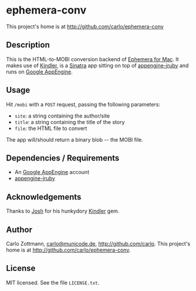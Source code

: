# ephemera-conv

This project's home is at http://github.com/carlo/ephemera-conv


## Description

This is the HTML-to-MOBI conversion backend of [Ephemera for
Mac](http://goephemera.com/). It makes use of [Kindler](), is a [Sinatra]()
app sitting on top of
[appengine-jruby](http://code.google.com/p/appengine-jruby/) and runs on
[Google AppEngine](https://appengine.google.com/).


## Usage

Hit `/mobi` with a `POST` request, passing the following parameters:

* `site`: a string containing the author/site
* `title`: a string containing the title of the story
* `file`: the HTML file to convert

The app will/should return a binary blob -- the MOBI file.


## Dependencies / Requirements

* An [Google AppEngine](https://appengine.google.com/) account
* [appengine-jruby](http://code.google.com/p/appengine-jruby/)


## Acknowledgements

Thanks to [Josh](http://github.com/josh) for his hunkydory
[Kindler](http://github.com/josh/kindler) gem.


## Author

Carlo Zottmann, carlo@municode.de, http://github.com/carlo. This project's
home is at http://github.com/carlo/ephemera-conv.

## License

MIT licensed. See the file `LICENSE.txt`.